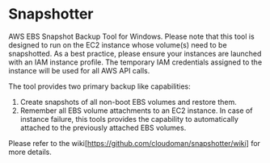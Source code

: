 Snapshotter
===========

AWS EBS Snapshot Backup Tool for Windows. Please note that this tool is designed to run on the EC2 instance whose volume(s) need to be snapshotted. As a best practice, please ensure your instances are launched with an IAM instance profile. The temporary IAM credentials assigned to the instance will be used for all AWS API calls.


The tool provides two primary backup like capabilities:

1. Create snapshots of all non-boot EBS volumes and restore them.
2. Remember all EBS volume attachments to an EC2 instance. In case of instance failure, this tools provides the capability to automatically attached to the previously attached EBS volumes.




Please refer to the wiki[https://github.com/cloudoman/snapshotter/wiki] for more details.
